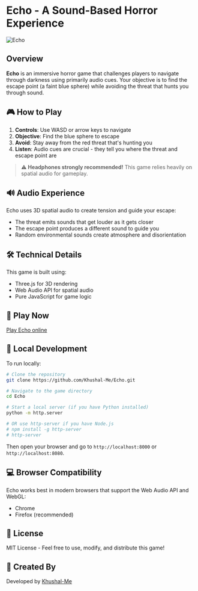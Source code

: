 # Echo - A Sound-Based Horror Experience

![Echo](https://raw.githubusercontent.com/Khushal-Me/echo-game/main/extra/Screenshot.png)

## Overview

**Echo** is an immersive horror game that challenges players to navigate through darkness using primarily audio cues. Your objective is to find the escape point (a faint blue sphere) while avoiding the threat that hunts you through sound.

## 🎮 How to Play

1. **Controls**: Use WASD or arrow keys to navigate
2. **Objective**: Find the blue sphere to escape
3. **Avoid**: Stay away from the red threat that's hunting you
4. **Listen**: Audio cues are crucial - they tell you where the threat and escape point are

> **⚠️ Headphones strongly recommended!** This game relies heavily on spatial audio for gameplay.

## 🔊 Audio Experience

Echo uses 3D spatial audio to create tension and guide your escape:
- The threat emits sounds that get louder as it gets closer
- The escape point produces a different sound to guide you
- Random environmental sounds create atmosphere and disorientation

## 🛠️ Technical Details

This game is built using:
- Three.js for 3D rendering
- Web Audio API for spatial audio
- Pure JavaScript for game logic

## 🚀 Play Now

[Play Echo online](https://khushal-me.github.io/Echo/)

## 🔧 Local Development

To run locally:

```bash
# Clone the repository
git clone https://github.com/Khushal-Me/Echo.git

# Navigate to the game directory
cd Echo

# Start a local server (if you have Python installed)
python -m http.server

# OR use http-server if you have Node.js
# npm install -g http-server
# http-server
```

Then open your browser and go to `http://localhost:8000` or `http://localhost:8080`.

## 💻 Browser Compatibility

Echo works best in modern browsers that support the Web Audio API and WebGL:
- Chrome
- Firefox (recommended)

## 📝 License

MIT License - Feel free to use, modify, and distribute this game!

## 👤 Created By

Developed by [Khushal-Me](https://github.com/Khushal-Me)
